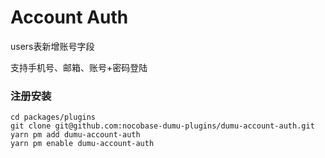 # Account Auth

users表新增账号字段

支持手机号、邮箱、账号+密码登陆

### 注册安装

``` shell
cd packages/plugins
git clone git@github.com:nocobase-dumu-plugins/dumu-account-auth.git
yarn pm add dumu-account-auth
yarn pm enable dumu-account-auth
```
